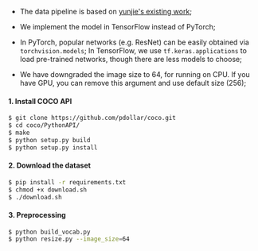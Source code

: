 * The data pipeline is based on [yunjie's existing work](https://github.com/yunjey/pytorch-tutorial/tree/master/tutorials/03-advanced/image_captioning);

* We implement the model in TensorFlow instead of PyTorch;

* In PyTorch, popular networks (e.g. ResNet) can be easily obtained via ```torchvision.models```; In TensorFlow, we use ```tf.keras.applications``` to load pre-trained networks, though there are less models to choose;

* We have downgraded the image size to 64, for running on CPU. If you have GPU, you can remove this argument and use default size (256);

#### 1. Install COCO API
```bash
$ git clone https://github.com/pdollar/coco.git
$ cd coco/PythonAPI/
$ make
$ python setup.py build
$ python setup.py install
```

#### 2. Download the dataset

```bash
$ pip install -r requirements.txt
$ chmod +x download.sh
$ ./download.sh
```

#### 3. Preprocessing

```bash
$ python build_vocab.py   
$ python resize.py --image_size=64
```
